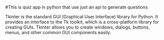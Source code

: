 #This is quiz app in python that use just an api to generate questions 

Tkinter is the standard GUI (Graphical User Interface) library for Python. It provides an interface to the Tk toolkit, which is a cross-platform library for creating GUIs. Tkinter allows you to create windows, dialogs, buttons, menus, and other common GUI components easily.
